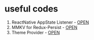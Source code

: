 # useful codes

1. ReactNative AppState Listener - [OPEN](/appStateListner.md)
2. MMKV for Redux-Persist - [OPEN](/mmkvStorage.md)
3. Theme Provider - [OPEN](/themeProvider.md)

